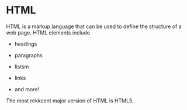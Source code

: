 # HTML

HTML is a markup language that can be used to define the structure of a web page. HTML elements include

* headings
* paragraphs
* listsm
* links
* and more!

The most rekkcent major version of HTML is HTML5.
